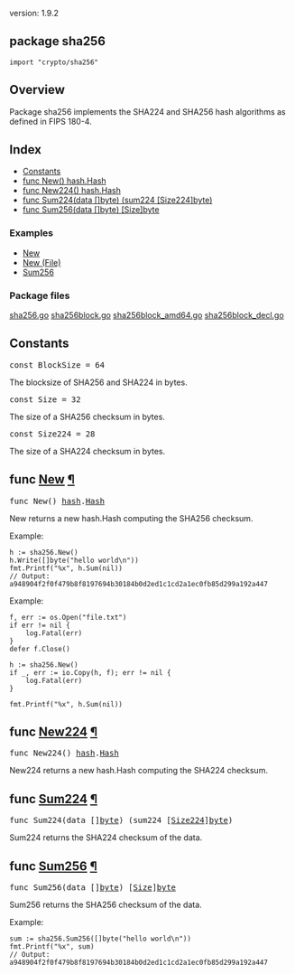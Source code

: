 version: 1.9.2
## package sha256

  `import "crypto/sha256"`

## Overview

Package sha256 implements the SHA224 and SHA256 hash algorithms as defined in
FIPS 180-4.

## Index

- [Constants](#pkg-constants)
- [func New() hash.Hash](#New)
- [func New224() hash.Hash](#New224)
- [func Sum224(data []byte) (sum224 [Size224]byte)](#Sum224)
- [func Sum256(data []byte) [Size]byte](#Sum256)

### Examples

- [New](#exampleNew)
- [New (File)](#exampleNew_file)
- [Sum256](#exampleSum256)

### Package files
 [sha256.go](//github.com/golang/go/blob/2ea7d3461bb41d0ae12b56ee52d43314bcdb97f9/src/crypto/sha256/sha256.go) [sha256block.go](//github.com/golang/go/blob/2ea7d3461bb41d0ae12b56ee52d43314bcdb97f9/src/crypto/sha256/sha256block.go) [sha256block_amd64.go](//github.com/golang/go/blob/2ea7d3461bb41d0ae12b56ee52d43314bcdb97f9/src/crypto/sha256/sha256block_amd64.go) [sha256block_decl.go](//github.com/golang/go/blob/2ea7d3461bb41d0ae12b56ee52d43314bcdb97f9/src/crypto/sha256/sha256block_decl.go)

<h2 id="pkg-constants">Constants</h2>

<pre>const <span id="BlockSize">BlockSize</span> = 64</pre>

The blocksize of SHA256 and SHA224 in bytes.

<pre>const <span id="Size">Size</span> = 32</pre>

The size of a SHA256 checksum in bytes.

<pre>const <span id="Size224">Size224</span> = 28</pre>

The size of a SHA224 checksum in bytes.

<h2 id="New">func <a href="//github.com/golang/go/blob/2ea7d3461bb41d0ae12b56ee52d43314bcdb97f9/src/crypto/sha256/sha256.go#L72">New</a>
    <a href="#New">¶</a></h2>
<pre>func New() <a href="/hash/">hash</a>.<a href="/hash/#Hash">Hash</a></pre>

New returns a new hash.Hash computing the SHA256 checksum.

<a id="exampleNew"></a>
Example:

    h := sha256.New()
    h.Write([]byte("hello world\n"))
    fmt.Printf("%x", h.Sum(nil))
    // Output: a948904f2f0f479b8f8197694b30184b0d2ed1c1cd2a1ec0fb85d299a192a447


<a id="exampleNew_file"></a>
Example:

    f, err := os.Open("file.txt")
    if err != nil {
        log.Fatal(err)
    }
    defer f.Close()

    h := sha256.New()
    if _, err := io.Copy(h, f); err != nil {
        log.Fatal(err)
    }

    fmt.Printf("%x", h.Sum(nil))

<h2 id="New224">func <a href="//github.com/golang/go/blob/2ea7d3461bb41d0ae12b56ee52d43314bcdb97f9/src/crypto/sha256/sha256.go#L79">New224</a>
    <a href="#New224">¶</a></h2>
<pre>func New224() <a href="/hash/">hash</a>.<a href="/hash/#Hash">Hash</a></pre>

New224 returns a new hash.Hash computing the SHA224 checksum.

<h2 id="Sum224">func <a href="//github.com/golang/go/blob/2ea7d3461bb41d0ae12b56ee52d43314bcdb97f9/src/crypto/sha256/sha256.go#L175">Sum224</a>
    <a href="#Sum224">¶</a></h2>
<pre>func Sum224(data []<a href="/builtin/#byte">byte</a>) (sum224 [<a href="#Size224">Size224</a>]<a href="/builtin/#byte">byte</a>)</pre>

Sum224 returns the SHA224 checksum of the data.

<h2 id="Sum256">func <a href="//github.com/golang/go/blob/2ea7d3461bb41d0ae12b56ee52d43314bcdb97f9/src/crypto/sha256/sha256.go#L167">Sum256</a>
    <a href="#Sum256">¶</a></h2>
<pre>func Sum256(data []<a href="/builtin/#byte">byte</a>) [<a href="#Size">Size</a>]<a href="/builtin/#byte">byte</a></pre>

Sum256 returns the SHA256 checksum of the data.

<a id="exampleSum256"></a>
Example:

    sum := sha256.Sum256([]byte("hello world\n"))
    fmt.Printf("%x", sum)
    // Output: a948904f2f0f479b8f8197694b30184b0d2ed1c1cd2a1ec0fb85d299a192a447


